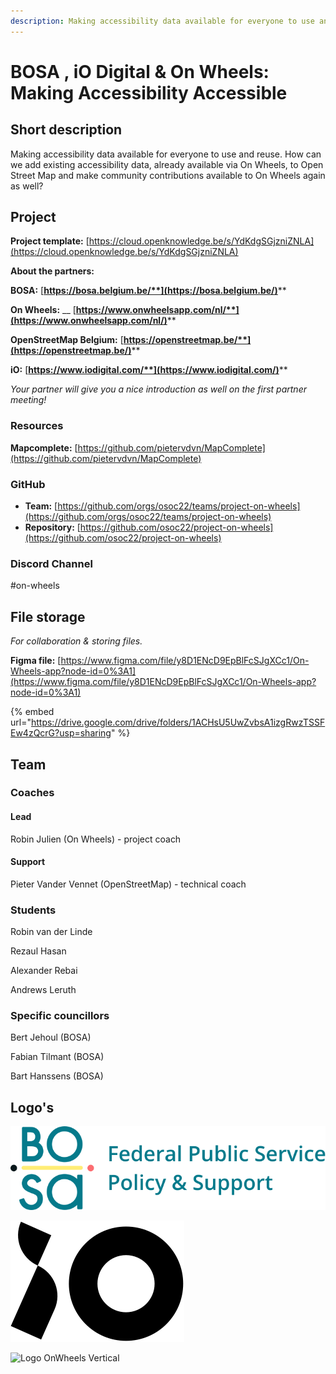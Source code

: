 ```yaml
---
description: Making accessibility data available for everyone to use and reuse.
---
```


# BOSA , iO Digital & On Wheels: Making Accessibility Accessible

## Short description

Making accessibility data available for everyone to use and reuse. How can we add existing accessibility data, already available via On Wheels, to Open Street Map and make community contributions available to On Wheels again as well?

## Project

**Project template:** [https://cloud.openknowledge.be/s/YdKdgSGjzniZNLA](https://cloud.openknowledge.be/s/YdKdgSGjzniZNLA)

**About the partners:**

**BOSA:** [**https://bosa.belgium.be/**](https://bosa.belgium.be/)****

**On Wheels:** __ [**https://www.onwheelsapp.com/nl/**](https://www.onwheelsapp.com/nl/)****

**OpenStreetMap Belgium:** [**https://openstreetmap.be/**](https://openstreetmap.be/)****

**iO:** [**https://www.iodigital.com/**](https://www.iodigital.com/)****

_Your partner will give you a nice introduction as well on the first partner meeting!_

### Resources

**Mapcomplete:** [https://github.com/pietervdvn/MapComplete](https://github.com/pietervdvn/MapComplete)

### GitHub

* **Team:** [https://github.com/orgs/osoc22/teams/project-on-wheels](https://github.com/orgs/osoc22/teams/project-on-wheels)
* **Repository:** [https://github.com/osoc22/project-on-wheels](https://github.com/osoc22/project-on-wheels)

### **Discord Channel**

\#on-wheels

## File storage

_For collaboration & storing files._&#x20;

**Figma file:** [https://www.figma.com/file/y8D1ENcD9EpBlFcSJgXCc1/On-Wheels-app?node-id=0%3A1](https://www.figma.com/file/y8D1ENcD9EpBlFcSJgXCc1/On-Wheels-app?node-id=0%3A1)

{% embed url="https://drive.google.com/drive/folders/1ACHsU5UwZvbsA1izgRwzTSSFEw4zQcrG?usp=sharing" %}

## Team

### Coaches

#### Lead

Robin Julien (On Wheels) - project coach&#x20;

#### Support

Pieter Vander Vennet (OpenStreetMap) - technical coach

### Students

Robin van der Linde

Rezaul Hasan

Alexander Rebai

Andrews Leruth

### Specific councillors

Bert Jehoul (BOSA)

Fabian Tilmant (BOSA)

Bart Hanssens (BOSA)

## Logo's

![BOSA logo SVG](<../.gitbook/assets/logo-bosa (1).svg>)

![Logo iO Digital SVG](../.gitbook/assets/logo-iO.svg)

![Logo OnWheels Vertical](../.gitbook/assets/Logo\_On\_Wheels-18.svg)

